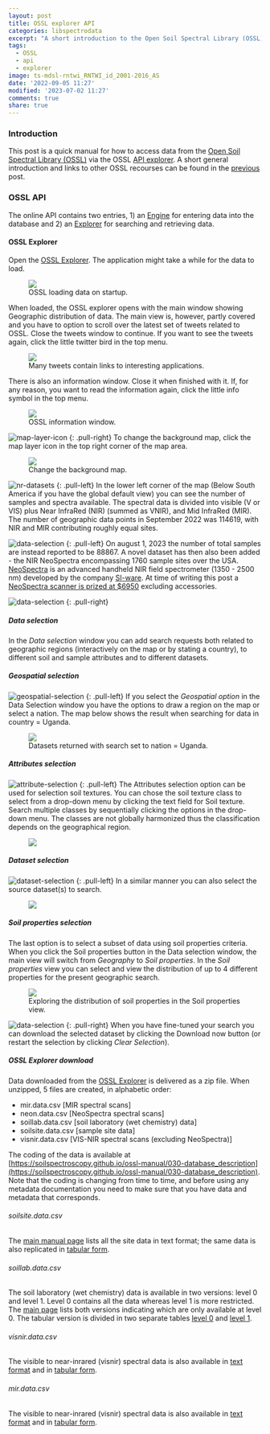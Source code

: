 ```yaml
---
layout: post
title: OSSL explorer API
categories: libspectrodata
excerpt: "A short introduction to the Open Soil Spectral Library (OSSL)"
tags:
  - OSSL
  - api
  - explorer
image: ts-mdsl-rntwi_RNTWI_id_2001-2016_AS
date: '2022-09-05 11:27'
modified: '2023-07-02 11:27'
comments: true
share: true
---
```


### Introduction

This post is a quick manual for how to access data from the [Open Soil Spectral Library (OSSL)](https://soilspectroscopy.org) via the OSSL [API explorer](https://explorer.soilspectroscopy.org). A short general introduction and links to other OSSL recourses can be found in the [previous](../spectrodata-OSSL-intro) post.

### OSSL API

The online API contains two entries, 1) an [Engine](https://engine.soilspectroscopy.org) for entering data into the database and 2) an [Explorer](https://explorer.soilspectroscopy.org) for searching and retrieving data.

#### OSSL Explorer

Open the [OSSL Explorer](https://explorer.soilspectroscopy.org). The application might take a while for the data to load.

<figure>
<img src="../../images/OSSL_explorer_001_load.png">
<figcaption>OSSL loading data on startup.</figcaption>
</figure>

When loaded, the OSSL explorer opens with the main window showing Geographic distribution of data. The main view is, however, partly covered and you have to option to scroll over the latest set of tweets related to OSSL. Close the tweets window to continue. If you want to see the tweets again, click the little twitter bird in the top menu.

<figure>
<img src="../../images/OSSL_explorer_002_tweet.png">
<figcaption>Many tweets contain links to interesting applications.</figcaption>
</figure>

There is also an information window. Close it when finished with it. If, for any reason, you want to read the information again, click the little info symbol in the top menu.

<figure>
<img src="../../images/OSSL_explorer_003_info+disclaimer.png">
<figcaption>OSSL information window.</figcaption>
</figure>

![map-layer-icon](../../images/OSSL_explorer_005_map-layer-icon.png)
{: .pull-right}
To change the background map, click the map layer icon in the top right corner of the map area.

<figure>
<img src="../../images/OSSL_explorer_006_map-layer-change.png">
<figcaption>Change the background map.</figcaption>
</figure>

![nr-datasets](../../images/OSSL_explorer_007_nr-datasets.png)
{: .pull-left}
In the lower left corner of the map (Below South America if you have the global default view) you can see the number of samples and spectra available. The spectral data is divided into visible (V or VIS) plus Near InfraRed (NIR) (summed as VNIR), and Mid InfraRed (MIR). The number of geographic data points in September 2022 was 114619, with NIR and MIR contributing roughly equal sites.

![data-selection](../../images/OSSL_OSSL_explorer_007b_nr-datasets-20230802.png)
{: .pull-left}
On august 1, 2023 the number of total samples are instead reported to be 88867. A novel dataset has then also been added - the NIR NeoSpectra encompassing 1760 sample sites over the USA.
[NeoSpectra](https://www.si-ware.com) is an advanced handheld NIR field spectrometer (1350 - 2500 nm) developed by the company [SI-ware](https://www.si-ware.com). At time of writing this post a [NeoSpectra scanner is prized at $6950](https://shop.si-ware.com) excluding accessories.

![data-selection](../../images/OSSL_explorer_008_data-selection.png)
{: .pull-right}
##### Data selection

In the _Data selection_ window you can add search requests both related to geographic regions (interactively on the map or by stating a country), to different soil and sample attributes and to different datasets.

##### Geospatial selection

![geospatial-selection](../../images/OSSL_explorer_008a_geospatial-selection.png)
{: .pull-left}
If you select the _Geospatial option_ in the Data Selection window you have the options to draw a region on the map or select a nation. The map below shows the result when searching for data in country = Uganda.

<figure>
<img src="../../images/OSSL_explorer_009_country-uganda.png">
<figcaption>Datasets returned with search set to nation = Uganda.</figcaption>
</figure>


##### Attributes selection

![attribute-selection](../../images/OSSL_explorer_008b_attributes-selection.png)
{: .pull-left}
The <span class='button'>Attributes</span> selection option can be used for selection soil textures. You can chose the soil texture class to select from a drop-down menu by clicking the text field for Soil texture. Search multiple classes by sequentially clicking the options in the drop-down menu. The classes are not globally harmonized thus the classification depends on the geographical region.
<figure>
<img src="../../images/whitespace.png">
</figure>

##### Dataset selection

![dataset-selection](../../images/OSSL_explorer_008c_dataset-selection.png)
{: .pull-left}
In a similar manner you can also select the source dataset(s) to search.
<figure>
<img src="../../images/whitespace.png">
</figure>

##### Soil properties selection

The last option is to select a subset of data using soil properties criteria. When you click the <span class='button'>Soil properties</span> button in the Data selection window, the main view will switch from _Geography_ to _Soil properties_. In the _Soil properties_ view you can select and view the distribution of up to 4 different properties for the present geographic search.

<figure>
<img src="../../images/OSSL_explorer_011_country-uganda-soil-properties-distribution.png">
<figcaption>Exploring the distribution of soil properties in the Soil properties view.</figcaption>
</figure>

![data-selection](../../images/OSSL_explorer_012_download-now-btn.png)
{: .pull-right}
When you have fine-tuned your search you can download the selected dataset by clicking the <span class='button'>Download now</span> button (or restart the selection by clicking _Clear Selection_).

##### OSSL Explorer download

Data downloaded from the [OSSL Explorer](https://explorer.soilspectroscopy.org) is delivered as a <span class='file'>zip</span> file. When unzipped, 5 files are created, in alphabetic order:

- mir.data.csv [MIR spectral scans]
- neon.data.csv [NeoSpectra spectral scans]
- soillab.data.csv [soil laboratory (wet chemistry) data]
- soilsite.data.csv [sample site data]
- visnir.data.csv [VIS-NIR spectral scans (excluding NeoSpectra)]

The coding of the data is available at [https://soilspectroscopy.github.io/ossl-manual/030-database_description](https://soilspectroscopy.github.io/ossl-manual/030-database_description). Note that the coding is changing from time to time, and before using any metadata documentation you need to make sure that you have data and metadata that corresponds.

###### soilsite.data.csv

The [main manual page](https://soilspectroscopy.github.io/ossl-manual/030-database_description#sites-table) lists all the site data in text format; the same data is also  replicated in [tabular form](https://github.com/soilspectroscopy/ossl-manual/blob/main/tabular/ossl_level0_names_soilsite.csv).

###### soillab.data.csv

The soil laboratory (wet chemistry) data is available in two versions: level 0 and level 1. Level 0 contains all the data whereas level 1 is more restricted. The [main page](https://soilspectroscopy.github.io/ossl-manual/030-database_description#soillab-table) lists both versions indicating which are only available at level 0. The tabular version is divided in two separate tables [level 0](https://github.com/soilspectroscopy/ossl-manual/blob/main/tabular/ossl_level0_names_soillab.csv) and [level 1](https://github.com/soilspectroscopy/ossl-manual/blob/main/tabular/ossl_level1_names_soillab.csv).

###### visnir.data.csv

The visible to near-inrared (visnir) spectral data is also available in [text format](https://soilspectroscopy.github.io/ossl-manual/030-database_description#visnir-table) and in [tabular form](https://github.com/soilspectroscopy/ossl-manual/blob/main/tabular/ossl_level0_names_visnir.csv).

###### mir.data.csv

The visible to near-inrared (visnir) spectral data is also available in [text format](https://soilspectroscopy.github.io/ossl-manual/030-database_description#mir-table) and in [tabular form](https://github.com/soilspectroscopy/ossl-manual/blob/main/tabular/ossl_level0_names_mir.csv).
